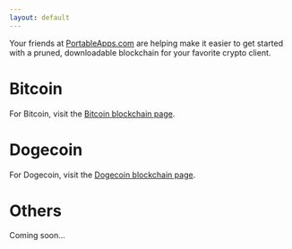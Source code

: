 ```yaml
---
layout: default
---
```


Your friends at [PortableApps.com](https://portableapps.com/) are helping make it easier to get started with a pruned, downloadable blockchain for your favorite crypto client.

# Bitcoin

For Bitcoin, visit the [Bitcoin blockchain page](/bitcoin).

# Dogecoin

For Dogecoin, visit the [Dogecoin blockchain page](/dogecoin).

# Others

Coming soon...
